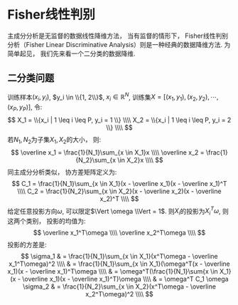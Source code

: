 # Fisher线性判别
主成分分析是无监督的数据线性降维方法， 当有监督的情形下， Fisher线性判别分析（Fisher Linear Discriminative Analysis）则是一种经典的数据降维方法. 为简单起见， 我们先来看一个二分类的数据降维.

## 二分类问题
训练样本$(x_i, y_i)$, $y_i \in \\{1, 2\\}$, $x_i \in \mathbb{R}^N$, 训练集$X = [(x_1, y_1), (x_2, y_2), \cdots, (x_P, y_P)]$, 令:
$$
X_1 = \\{x_i | 1 \leq i \leq P, y_i = 1 \\} \\\\
X_2 = \\{x_i | 1 \leq i \leq P, y_i = 2 \\} \\\\
$$
若$N_1, N_2$为子集$X_1, X_2$的大小， 则:
$$
\overline x_1 = \frac{1}{N_1}\sum_{x \in X_1}x \\\\
\overline x_2 = \frac{1}{N_2}\sum_{x \in X_2}x \\\\
$$
同主成分分析类似， 协方差矩阵定义为:
$$
C_1 = \frac{1}{N_1}\sum_{x \in X_1}(x - \overline x_1)(x - \overline x_1)^T \\\\
C_2 = \frac{1}{N_2}\sum_{x \in X_2}(x - \overline x_2)(x - \overline x_2)^T \\\\
$$
给定任意投影方向$\omega$, 可以限定$\Vert \omega \\Vert = 1$. 则$X_i$的投影为$X_i^T\omega$,   则这两个类别， 投影的均值为:
$$
\overline x_1^T\omega \\\\
\overline x_2^T\omega \\\\
$$
投影的方差是:
$$
\sigma_1 & = \frac{1}{N_1}\sum_{x \in X_1}(x^T\omega - \overline x_1^T\omega)^2 \\\\
& = \frac{1}{N_1}\sum_{x \in X_1}(\omega^T(x - \overline x_1)(x - \overline x_1)^T\omega \\\\
& = \omega^T(\frac{1}{N_1}\sum{x \in X_1}(x - \overline x_1)(x - \overline x_1)^T)\omega \\\\
& = \omega^T C_1 \omega
\sigma_2 & = \frac{1}{N_2}\sum_{x \in X_2}(x^T\omega - \overline x_2^T\omega)^2 \\\\
$$


